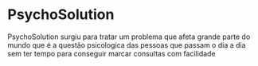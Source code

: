 # PsychoSolution
PsychoSolution surgiu para tratar um problema que afeta grande parte do mundo que é a questão psicologica das pessoas que passam o dia a dia sem ter tempo para conseguir marcar consultas com facilidade